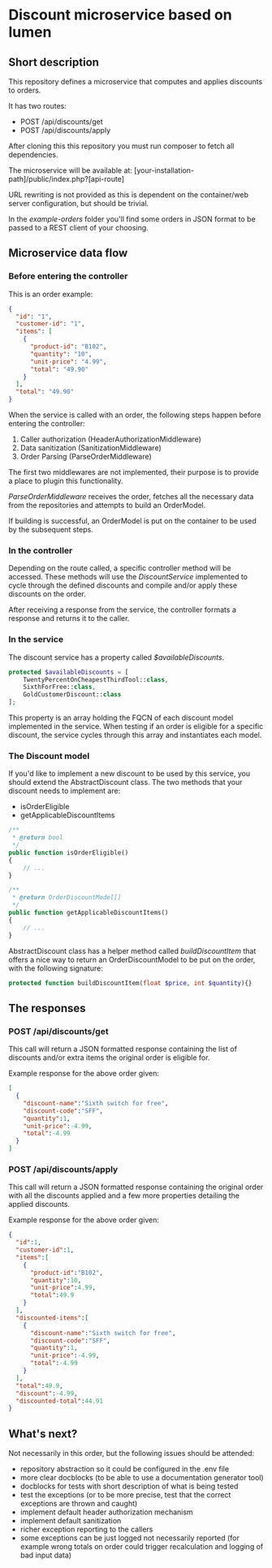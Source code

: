 # Discount microservice based on lumen

## Short description

This repository defines a microservice that computes and applies discounts to orders.

It has two routes:
- POST /api/discounts/get
- POST /api/discounts/apply

After cloning this this repository you must run composer to fetch all dependencies.

The microservice will be available at:
[your-installation-path]/public/index.php?[api-route]

URL rewriting is not provided as this is dependent on the container/web server configuration, but should be trivial.

In the *example-orders* folder you'll find some orders in JSON format to be passed to a REST client of your choosing.

## Microservice data flow

### Before entering the controller

This is an order example:

```json
{
  "id": "1",
  "customer-id": "1",
  "items": [
    {
      "product-id": "B102",
      "quantity": "10",
      "unit-price": "4.99",
      "total": "49.90"
    }
  ],
  "total": "49.90"
}
```

When the service is called with an order, the following steps happen before entering the controller:

1. Caller authorization (HeaderAuthorizationMiddleware)
2. Data sanitization (SanitizationMiddleware)
3. Order Parsing (ParseOrderMiddleware)

The first two middlewares are not implemented, their purpose is to provide a place to plugin this functionality.

*ParseOrderMiddleware* receives the order, fetches all the necessary data from the repositories and attempts to build an OrderModel.

If building is successful, an OrderModel is put on the container to be used by the subsequent steps.

### In the controller

Depending on the route called, a specific controller method will be accessed. These methods will use the *DiscountService* implemented to cycle through the defined discounts and compile and/or apply these discounts on the order.

After receiving a response from the service, the controller formats a response and returns it to the caller.

### In the service

The discount service has a property called *$availableDiscounts*.

```php
protected $availableDiscounts = [
    TwentyPercentOnCheapestThirdTool::class,
    SixthForFree::class,
    GoldCustomerDiscount::class
];
```  

This property is an array holding the FQCN of each discount model implemented in the service. When testing if an order is eligible for a specific discount, the service cycles through this array and instantiates each model.

### The Discount model

If you'd like to implement a new discount to be used by this service, you should extend the AbstractDiscount class. The two methods that your discount needs to implement are:

- isOrderEligible
- getApplicableDiscountItems

```php
/**
 * @return bool
 */
public function isOrderEligible()
{
    // ...
}

/**
 * @return OrderDiscountModel[]
 */
public function getApplicableDiscountItems()
{
    // ...
}
```

AbstractDiscount class has a helper method called *buildDiscountItem* that offers a nice way to return an OrderDiscountModel to be put on the order, with the following signature: 

```php
protected function buildDiscountItem(float $price, int $quantity){}
```

## The responses

### POST /api/discounts/get

This call will return a JSON formatted response containing the list of discounts and/or extra items the original order is eligible for.

Example response for the above order given:

```json
[
  {
    "discount-name":"Sixth switch for free",
    "discount-code":"SFF",
    "quantity":1,
    "unit-price":-4.99,
    "total":-4.99
  }
]
```

### POST /api/discounts/apply

This call will return a JSON formatted response containing the original order with all the discounts applied and a few more properties detailing the applied discounts.

Example response for the above order given:

```json
{
  "id":1,
  "customer-id":1,
  "items":[
    {
      "product-id":"B102",
      "quantity":10,
      "unit-price":4.99,
      "total":49.9
    }
  ],
  "discounted-items":[
    {
      "discount-name":"Sixth switch for free",
      "discount-code":"SFF",
      "quantity":1,
      "unit-price":-4.99,
      "total":-4.99
    }
  ],
  "total":49.9,
  "discount":-4.99,
  "discounted-total":44.91
}
```

## What's next?

Not necessarily in this order, but the following issues should be attended:

- repository abstraction so it could be configured in the .env file
- more clear docblocks (to be able to use a documentation generator tool)
- docblocks for tests with short description of what is being tested
- test the exceptions (or to be more precise, test that the correct exceptions are thrown and caught)
- implement default header authorization mechanism
- implement default sanitization
- richer exception reporting to the callers
- some exceptions can be just logged not necessarily reported (for example wrong totals on order could trigger recalculation and logging of bad input data)
